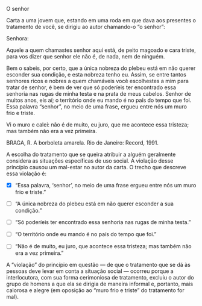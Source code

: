 

O senhor

Carta a uma jovem que, estando em uma roda em que dava aos presentes o tratamento de você, se dirigiu ao autor chamando-o “o senhor”:

Senhora:

Aquele a quem chamastes senhor aqui está, de peito magoado e cara triste, para vos dizer que senhor ele não é, de nada, nem de ninguém.

Bem o sabeis, por certo, que a única nobreza do plebeu está em não querer esconder sua condição, e esta nobreza tenho eu. Assim, se entre tantos senhores ricos e nobres a quem chamáveis você escolhestes a mim para tratar de senhor, é bem de ver que só poderíeis ter encontrado essa senhoria nas rugas de minha testa e na prata de meus cabelos. Senhor de muitos anos, eis aí; o território onde eu mando é no país do tempo que foi. Essa palavra “senhor”, no meio de uma frase, ergueu entre nós um muro frio e triste.

Vi o muro e calei: não é de muito, eu juro, que me acontece essa tristeza; mas também não era a vez primeira.

BRAGA, R. A borboleta amarela. Rio de Janeiro: Record, 1991.

A escolha do tratamento que se queira atribuir a alguém geralmente considera as situações específicas de uso social. A violação desse princípio causou um mal-estar no autor da carta. O trecho que descreve essa violação é:



- [x] “Essa palavra, ‘senhor’, no meio de uma frase ergueu entre nós um muro frio e triste.”
- [ ] “A única nobreza do plebeu está em não querer esconder a sua condição.”
- [ ] “Só poderíeis ter encontrado essa senhoria nas rugas de minha testa.”
- [ ] “O território onde eu mando é no país do tempo que foi.”
- [ ] “Não é de muito, eu juro, que acontece essa tristeza; mas também não era a vez primeira.”


A “violação” do princípio em questão — de que o tratamento que se dá às pessoas deve levar em conta a situação social — ocorreu porque a interlocutora, com sua forma cerimoniosa de tratamento, excluiu o autor do grupo de homens a que ela se dirigia de maneira informal e, portanto, mais calorosa e alegre (em oposição ao “muro frio e triste” do tratamento for mal).

        